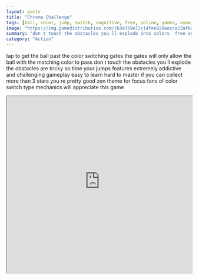 ```yaml
---
layout: posts
title: "Chroma Challenge"
tags: [ball, color, jump, switch, cognitive, free, online, games, oyna, game, free, games, play, play, games]
image: "https://img.gamedistribution.com/1b34759e72c14fee929aecca23af6a47-512x384.jpeg"
summary: "don t touch the obstacles you ll explode into colors  free online games oyna game free games play play games"
category: "Action"
---
```


tap to get the ball past the color switching gates the gates will only allow the ball with the matching color to pass don t touch the obstacles you ll explode the obstacles are tricky so time your jumps features extremely addictive and challenging gameplay easy to learn hard to master if you can collect more than 3 stars you re pretty good zen theme for focus fans of color switch type mechanics will appreciate this game

<iframe width="100%" height="480px;" src="https://html5.gamedistribution.com/1b34759e72c14fee929aecca23af6a47/"></iframe>